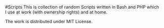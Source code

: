 #Scripts
This is collection of random Scripts written in Bash and PHP 
which I use at work (with ownership rights) and at home.

The work is distributed under MIT License.
